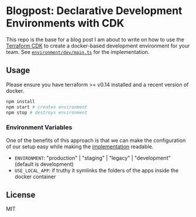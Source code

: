 # Blogpost: Declarative Development Environments with CDK

This repo is the base for a blog post I am about to write on how to use the [Terraform CDK](https://github.com/hashicorp/terraform-cdk) to create a docker-based development environment for your team.
See [`environment/dev/main.ts`](environment/main.ts) for the implementation.

## Usage

Please ensure you have terraform >= v0.14 installed and a recent version of docker.

```sh
npm install
npm start # creates environment
npm stop # destroys environment
```

### Environment Variables

One of the benefits of this approach is that we can make the configuration of our setup easy while making the [implementation](environment/main.ts) readable.

- `ENVIRONMENT`: "production" | "staging" | "legacy" | "development" (default is development)
- `USE_LOCAL_APP`: if truthy it symlinks the folders of the apps inside the docker container

## License

MIT
